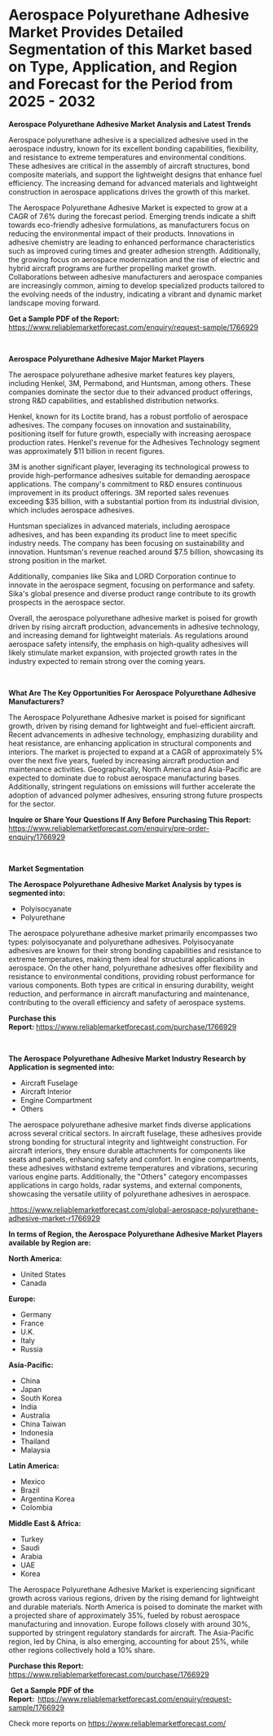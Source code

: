 <p><h1>Aerospace Polyurethane Adhesive Market Provides Detailed Segmentation of this Market based on Type, Application, and Region and Forecast for the Period from 2025 - 2032</h1></p><p><strong>Aerospace Polyurethane Adhesive Market Analysis and Latest Trends</strong></p>
<p><p>Aerospace polyurethane adhesive is a specialized adhesive used in the aerospace industry, known for its excellent bonding capabilities, flexibility, and resistance to extreme temperatures and environmental conditions. These adhesives are critical in the assembly of aircraft structures, bond composite materials, and support the lightweight designs that enhance fuel efficiency. The increasing demand for advanced materials and lightweight construction in aerospace applications drives the growth of this market.</p><p>The Aerospace Polyurethane Adhesive Market is expected to grow at a CAGR of 7.6% during the forecast period. Emerging trends indicate a shift towards eco-friendly adhesive formulations, as manufacturers focus on reducing the environmental impact of their products. Innovations in adhesive chemistry are leading to enhanced performance characteristics such as improved curing times and greater adhesion strength. Additionally, the growing focus on aerospace modernization and the rise of electric and hybrid aircraft programs are further propelling market growth. Collaborations between adhesive manufacturers and aerospace companies are increasingly common, aiming to develop specialized products tailored to the evolving needs of the industry, indicating a vibrant and dynamic market landscape moving forward.</p></p>
<p><strong>Get a Sample PDF of the Report:&nbsp;</strong> <a href="https://www.reliablemarketforecast.com/enquiry/request-sample/1766929?utm_campaign=2439&utm_medium=2&utm_source=Github&utm_content=ia&utm_term=03042025&utm_id=aerospace-polyurethane-adhesive">https://www.reliablemarketforecast.com/enquiry/request-sample/1766929</a></p>
<p>&nbsp;</p>
<p><strong>Aerospace Polyurethane Adhesive Major Market Players</strong></p>
<p><p>The aerospace polyurethane adhesive market features key players, including Henkel, 3M, Permabond, and Huntsman, among others. These companies dominate the sector due to their advanced product offerings, strong R&D capabilities, and established distribution networks.</p><p>Henkel, known for its Loctite brand, has a robust portfolio of aerospace adhesives. The company focuses on innovation and sustainability, positioning itself for future growth, especially with increasing aerospace production rates. Henkel's revenue for the Adhesives Technology segment was approximately $11 billion in recent figures.</p><p>3M is another significant player, leveraging its technological prowess to provide high-performance adhesives suitable for demanding aerospace applications. The company's commitment to R&D ensures continuous improvement in its product offerings. 3M reported sales revenues exceeding $35 billion, with a substantial portion from its industrial division, which includes aerospace adhesives.</p><p>Huntsman specializes in advanced materials, including aerospace adhesives, and has been expanding its product line to meet specific industry needs. The company has been focusing on sustainability and innovation. Huntsman's revenue reached around $7.5 billion, showcasing its strong position in the market.</p><p>Additionally, companies like Sika and LORD Corporation continue to innovate in the aerospace segment, focusing on performance and safety. Sika's global presence and diverse product range contribute to its growth prospects in the aerospace sector.</p><p>Overall, the aerospace polyurethane adhesive market is poised for growth driven by rising aircraft production, advancements in adhesive technology, and increasing demand for lightweight materials. As regulations around aerospace safety intensify, the emphasis on high-quality adhesives will likely stimulate market expansion, with projected growth rates in the industry expected to remain strong over the coming years.</p></p>
<p>&nbsp;</p>
<p><strong>What Are The Key Opportunities For Aerospace Polyurethane Adhesive Manufacturers?</strong></p>
<p><p>The Aerospace Polyurethane Adhesive market is poised for significant growth, driven by rising demand for lightweight and fuel-efficient aircraft. Recent advancements in adhesive technology, emphasizing durability and heat resistance, are enhancing application in structural components and interiors. The market is projected to expand at a CAGR of approximately 5% over the next five years, fueled by increasing aircraft production and maintenance activities. Geographically, North America and Asia-Pacific are expected to dominate due to robust aerospace manufacturing bases. Additionally, stringent regulations on emissions will further accelerate the adoption of advanced polymer adhesives, ensuring strong future prospects for the sector.</p></p>
<p><strong>Inquire or Share Your Questions If Any Before Purchasing This Report:</strong> <a href="https://www.reliablemarketforecast.com/enquiry/pre-order-enquiry/1766929?utm_campaign=2439&utm_medium=2&utm_source=Github&utm_content=ia&utm_term=03042025&utm_id=aerospace-polyurethane-adhesive">https://www.reliablemarketforecast.com/enquiry/pre-order-enquiry/1766929</a></p>
<p>&nbsp;</p>
<p><strong>Market Segmentation</strong></p>
<p><strong>The Aerospace Polyurethane Adhesive Market Analysis by types is segmented into:</strong></p>
<p><ul><li>Polyisocyanate</li><li>Polyurethane</li></ul></p>
<p><p>The aerospace polyurethane adhesive market primarily encompasses two types: polyisocyanate and polyurethane adhesives. Polyisocyanate adhesives are known for their strong bonding capabilities and resistance to extreme temperatures, making them ideal for structural applications in aerospace. On the other hand, polyurethane adhesives offer flexibility and resistance to environmental conditions, providing robust performance for various components. Both types are critical in ensuring durability, weight reduction, and performance in aircraft manufacturing and maintenance, contributing to the overall efficiency and safety of aerospace systems.</p></p>
<p><strong>Purchase this Report:&nbsp;</strong><a href="https://www.reliablemarketforecast.com/purchase/1766929?utm_campaign=2439&utm_medium=2&utm_source=Github&utm_content=ia&utm_term=03042025&utm_id=aerospace-polyurethane-adhesive">https://www.reliablemarketforecast.com/purchase/1766929</a></p>
<p>&nbsp;</p>
<p><strong>The Aerospace Polyurethane Adhesive Market Industry Research by Application is segmented into:</strong></p>
<p><ul><li>Aircraft Fuselage</li><li>Aircraft Interior</li><li>Engine Compartment</li><li>Others</li></ul></p>
<p><p>The aerospace polyurethane adhesive market finds diverse applications across several critical sectors. In aircraft fuselage, these adhesives provide strong bonding for structural integrity and lightweight construction. For aircraft interiors, they ensure durable attachments for components like seats and panels, enhancing safety and comfort. In engine compartments, these adhesives withstand extreme temperatures and vibrations, securing various engine parts. Additionally, the "Others" category encompasses applications in cargo holds, radar systems, and external components, showcasing the versatile utility of polyurethane adhesives in aerospace.</p></p>
<p><a href="https://www.reliablemarketforecast.com/global-aerospace-polyurethane-adhesive-market-r1766929?utm_campaign=2439&utm_medium=2&utm_source=Github&utm_content=ia&utm_term=03042025&utm_id=aerospace-polyurethane-adhesive">&nbsp;https://www.reliablemarketforecast.com/global-aerospace-polyurethane-adhesive-market-r1766929</a></p>
<p><strong>In terms of Region, the Aerospace Polyurethane Adhesive Market Players available by Region are:</strong></p>
<p>
    <p> <strong> North America: </strong>
        <ul>
            <li>United States</li>
            <li>Canada</li>
        </ul>
        </p> 
    <p> <strong> Europe: </strong>
        <ul>
            <li>Germany</li>
            <li>France</li>
            <li>U.K.</li>
            <li>Italy</li>
            <li>Russia</li>
        </ul>
        </p> 
    <p> <strong> Asia-Pacific: </strong>
        <ul>
            <li>China</li>
            <li>Japan</li>
            <li>South Korea</li>
            <li>India</li>
            <li>Australia</li>
            <li>China Taiwan</li>
            <li>Indonesia</li>
            <li>Thailand</li>
            <li>Malaysia</li>
        </ul>
        </p> 
    <p> <strong> Latin America: </strong>
        <ul>
            <li>Mexico</li>
            <li>Brazil</li>
            <li>Argentina Korea</li>
            <li>Colombia</li>
        </ul>
        </p> 
    <p> <strong> Middle East & Africa: </strong>
        <ul>
            <li>Turkey</li>
            <li>Saudi</li>
            <li>Arabia</li>
            <li>UAE</li>
            <li>Korea</li>
        </ul>
    </p>
    </p>
<p><p>The Aerospace Polyurethane Adhesive Market is experiencing significant growth across various regions, driven by the rising demand for lightweight and durable materials. North America is poised to dominate the market with a projected share of approximately 35%, fueled by robust aerospace manufacturing and innovation. Europe follows closely with around 30%, supported by stringent regulatory standards for aircraft. The Asia-Pacific region, led by China, is also emerging, accounting for about 25%, while other regions collectively hold a 10% share.</p></p>
<p><strong>Purchase this Report: </strong><a href="https://www.reliablemarketforecast.com/purchase/1766929?utm_campaign=2439&utm_medium=2&utm_source=Github&utm_content=ia&utm_term=03042025&utm_id=aerospace-polyurethane-adhesive">https://www.reliablemarketforecast.com/purchase/1766929</a></p>
<p>&nbsp;<strong>Get a Sample PDF of the Report:&nbsp;&nbsp;</strong><a href="https://www.reliablemarketforecast.com/enquiry/request-sample/1766929?utm_campaign=2439&utm_medium=2&utm_source=Github&utm_content=ia&utm_term=03042025&utm_id=aerospace-polyurethane-adhesive">https://www.reliablemarketforecast.com/enquiry/request-sample/1766929</a></p>
<p><strong></strong></p>
<p>Check more reports on <a href="https://www.reliablemarketforecast.com/?utm_campaign=2439&utm_medium=2&utm_source=Github&utm_content=ia&utm_term=03042025&utm_id=aerospace-polyurethane-adhesive">https://www.reliablemarketforecast.com/</a></p>